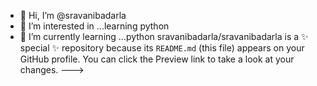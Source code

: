 - 👋 Hi, I’m @sravanibadarla
- 👀 I’m interested in ...learning python
- 🌱 I’m currently learning ...python
sravanibadarla/sravanibadarla is a ✨ special ✨ repository because its `README.md` (this file) appears on your GitHub profile.
You can click the Preview link to take a look at your changes.
--->
